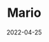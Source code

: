 ---
title: Mario
date: 2022-04-25
Author: CookieCrisp
base: Base
images: [
    "https://media.discordapp.net/attachments/985234155568762950/985234205174816828/unknown.png",
    "https://media.discordapp.net/attachments/985234155568762950/985545925458034688/unknown.png"
]
dlink: "https://github.com/JumpKingPlus/JumpKingPlus.github.io/raw/www/reskins/clothing/Mario.zip"
---